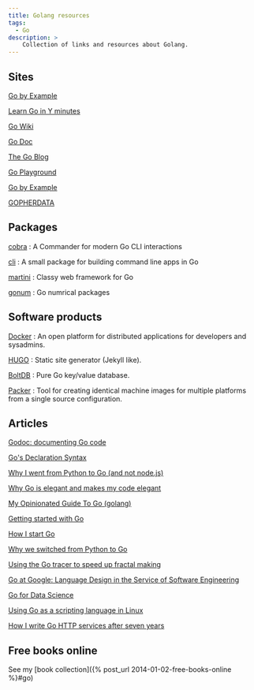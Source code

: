 ```yaml
---
title: Golang resources
tags:
  - Go
description: >
    Collection of links and resources about Golang.
---
```


## Sites

[Go by Example](https://gobyexample.com/)

[Learn Go in Y minutes](http://learnxinyminutes.com/docs/go/)

[Go Wiki](https://code.google.com/p/go-wiki/)

[Go Doc](https://godoc.org/)

[The Go Blog](http://blog.golang.org/)

[Go Playground](http://play.golang.org/)

[Go by Example](https://gobyexample.com/)

[GOPHERDATA](http://gopherdata.io/)

## Packages

[cobra](https://github.com/spf13/cobra)
: A Commander for modern Go CLI interactions

[cli](https://github.com/codegangsta/cli)
: A small package for building command line apps in Go

[martini](http://martini.codegangsta.io/)
: Classy web framework for Go

[gonum](http://www.gonum.org/)
: Go numrical packages

## Software products

[Docker](https://www.docker.com/)
: An open platform for distributed applications for developers and sysadmins.

[HUGO](http://gohugo.io/)
: Static site generator (Jekyll like).

[BoltDB](https://github.com/boltdb)
: Pure Go key/value database.

[Packer](https://packer.io/)
: Tool for creating identical machine images for multiple platforms from a single source configuration.

## Articles

[Godoc: documenting Go code](http://blog.golang.org/godoc-documenting-go-code)

[Go's Declaration Syntax](http://blog.golang.org/gos-declaration-syntax)

[Why I went from Python to Go (and not node.js)](http://jordanorelli.com/post/31533769172/why-i-went-from-python-to-go-and-not-node-js)

[Why Go is elegant and makes my code elegant](https://filippo.io/why-go-is-elegant-and-makes-my-code-elegant/)

[My Opinionated Guide To Go (golang)](http://blog.hackingthought.com/2014/05/my-opinionated-guide-to-go-golang.html)

[Getting started with Go](http://spf13.com/presentation/first-go-app/)

[How I start Go](http://howistart.org/posts/go/1/)

[Why we switched from Python to Go](https://getstream.io/blog/switched-python-go/)

[Using the Go tracer to speed up fractal making](https://campoy.cat/blog/using-the-go-tracer-to-speed-up-fractal-making/)

[Go at Google: Language Design in the Service of Software Engineering](https://talks.golang.org/2012/splash.article)

[Go for Data Science](https://blog.chewxy.com/2017/11/02/go-for-data-science/)

[Using Go as a scripting language in Linux](https://blog.cloudflare.com/using-go-as-a-scripting-language-in-linux/)

[How I write Go HTTP services after seven years](https://medium.com/@matryer/how-i-write-go-http-services-after-seven-years-37c208122831)

## Free books online

See my [book collection]({% post_url 2014-01-02-free-books-online %}#go)

